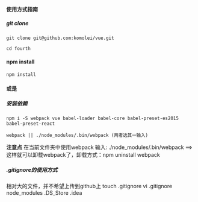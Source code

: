 <h4>使用方式指南</h4> 

<h5>git clone</h5>

    git clone git@github.com:komolei/vue.git

    cd fourth
<h4>npm install</h4>

    npm install
<h4>或是</h4>
<h5>安装依赖 </h5>

    npm i -S webpack vue babel-loader babel-core babel-preset-es2015 babel-preset-react
    
    webpack || ./node_modules/.bin/webpack (两者选其一输入)
**注意点**
    在当前文件夹中使用webpack
    输入: ./node_modules/.bin/webpack ==>这样就可以卸载webpack了，卸载方式：npm uninstall webpack

<h5>.gitignore的使用方式</h5>
    相对大的文件，并不希望上传到github上
    touch .gitignore
    vi .gitignore
    node_modules
    .DS_Store
    .idea
